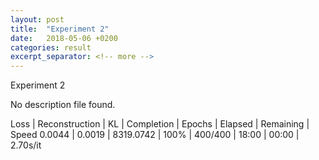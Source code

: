 ```yaml
---
layout: post
title:  "Experiment 2"
date:   2018-05-06 +0200
categories: result
excerpt_separator: <!-- more -->
---
```

<!-- more -->

Experiment 2

No description file found.

Loss | Reconstruction | KL | Completion | Epochs | Elapsed | Remaining | Speed
0.0044 | 0.0019 | 8319.0742 | 100% | 400/400 | 18:00 | 00:00 | 2.70s/it
